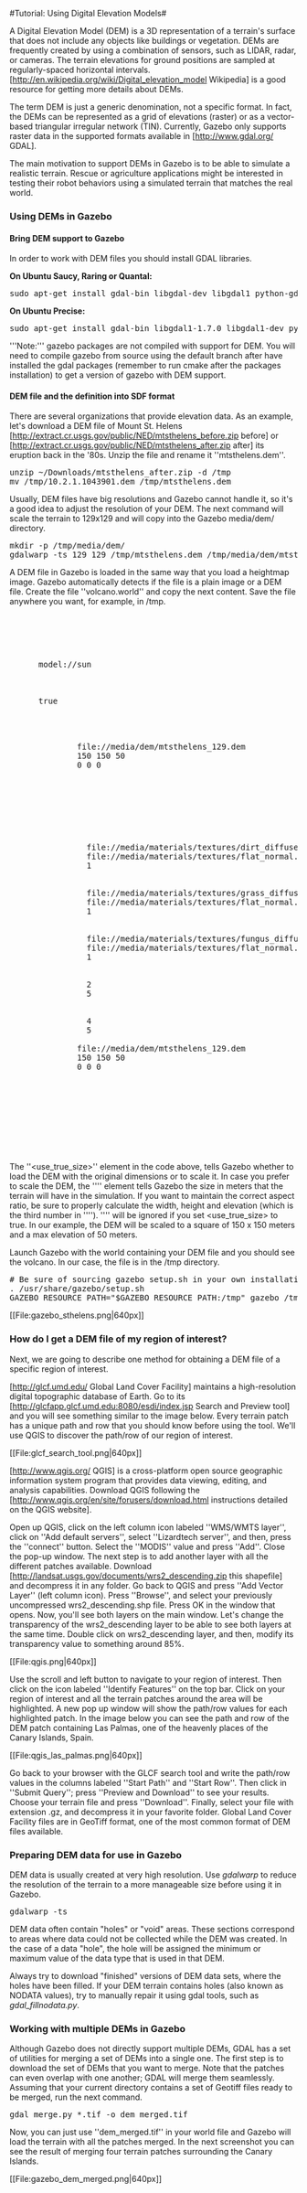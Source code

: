 #Tutorial: Using Digital Elevation Models#

A Digital Elevation Model (DEM) is a 3D representation of a terrain's surface that does not include any objects like buildings or vegetation. DEMs are frequently created by using a combination of sensors, such as LIDAR, radar, or cameras. The terrain elevations for ground positions are sampled at regularly-spaced horizontal intervals. [http://en.wikipedia.org/wiki/Digital_elevation_model Wikipedia] is a good resource for getting more details about DEMs.

The term DEM is just a generic denomination,  not a specific format. In fact, the DEMs can be represented as a grid of elevations (raster) or as a vector-based triangular irregular network (TIN). Currently, Gazebo only supports raster data in the supported formats available in [http://www.gdal.org/ GDAL].

The main motivation to support DEMs in Gazebo is to be able to simulate a realistic terrain. Rescue or agriculture applications might be interested in testing their robot behaviors using a simulated terrain that matches the real world.

### Using DEMs in Gazebo ###

#### Bring DEM support to Gazebo ####

In order to work with DEM files you should install GDAL libraries.

**On Ubuntu Saucy, Raring or Quantal:**
<pre>
sudo apt-get install gdal-bin libgdal-dev libgdal1 python-gdal
</pre>

**On Ubuntu Precise:**
<pre>
sudo apt-get install gdal-bin libgdal1-1.7.0 libgdal1-dev python-gdal
</pre>

'''Note:''' gazebo packages are not compiled with support for DEM. You will need to compile gazebo from source using the default branch after have installed the gdal packages (remember to run cmake after the packages installation) to get a version of gazebo with DEM support.

#### DEM file and the definition into SDF format

There are several organizations that provide elevation data. As an example, let's download a DEM file of Mount St. Helens [http://extract.cr.usgs.gov/public/NED/mtsthelens_before.zip before] or [http://extract.cr.usgs.gov/public/NED/mtsthelens_after.zip after] its eruption back in the '80s. Unzip the file and rename it ''mtsthelens.dem''.

<pre>
unzip ~/Downloads/mtsthelens_after.zip -d /tmp
mv /tmp/10.2.1.1043901.dem /tmp/mtsthelens.dem
</pre>

Usually, DEM files have big resolutions and Gazebo cannot handle it, so it's a good idea to adjust the resolution of your DEM. The next command will scale the terrain to 129x129 and will copy into the Gazebo media/dem/ directory.

<pre>
mkdir -p /tmp/media/dem/
gdalwarp -ts 129 129 /tmp/mtsthelens.dem /tmp/media/dem/mtsthelens_129.dem
</pre>


A DEM file in Gazebo is loaded in the same way that you load a heightmap image. Gazebo automatically detects if the file is a plain image or a DEM file. Create the file ''volcano.world'' and copy the next content. Save the file anywhere you want, for example, in /tmp.

<pre>
<?xml version="1.0" ?>
<sdf version="1.4">
  <world name="default">
    <!-- A global light source -->
    <include>
      <uri>model://sun</uri>
    </include>

    <model name="heightmap">
      <static>true</static>
      <link name="link">
        <collision name="collision">
          <geometry>
            <heightmap>
              <uri>file://media/dem/mtsthelens_129.dem</uri>
              <size>150 150 50</size>
              <pos>0 0 0</pos>
            </heightmap>
          </geometry>
        </collision>

        <visual name="visual_abcedf">
          <geometry>
            <heightmap>
              <texture>
                <diffuse>file://media/materials/textures/dirt_diffusespecular.png</diffuse>
                <normal>file://media/materials/textures/flat_normal.png</normal>
                <size>1</size>
              </texture>
              <texture>
                <diffuse>file://media/materials/textures/grass_diffusespecular.png</diffuse>
                <normal>file://media/materials/textures/flat_normal.png</normal>
                <size>1</size>
              </texture>
              <texture>
                <diffuse>file://media/materials/textures/fungus_diffusespecular.png</diffuse>
                <normal>file://media/materials/textures/flat_normal.png</normal>
                <size>1</size>
              </texture>
              <blend>
                <min_height>2</min_height>
                <fade_dist>5</fade_dist>
              </blend>
              <blend>
                <min_height>4</min_height>
                <fade_dist>5</fade_dist>
              </blend>
              <uri>file://media/dem/mtsthelens_129.dem</uri>
              <size>150 150 50</size>
              <pos>0 0 0</pos>
            </heightmap>
          </geometry>
        </visual>

      </link>
    </model>

  </world>
</sdf>
</pre>

The ''<use_true_size>'' element in the code above, tells Gazebo whether to load the DEM with the original dimensions or to scale it. In case you prefer to scale the DEM, the ''<size>'' element tells Gazebo the size in meters that the terrain will have in the simulation. If you want to maintain the correct aspect ratio, be sure to properly calculate the width, height and elevation (which is the third number in ''<size>''). ''<size>'' will be ignored if you set <use_true_size> to true. In our example, the DEM will be scaled to a square of 150 x 150 meters and a max elevation of 50 meters.

Launch Gazebo with the world containing your DEM file and you should see the volcano. In our case, the file is in the /tmp directory.

<pre>
# Be sure of sourcing gazebo setup.sh in your own installation path
. /usr/share/gazebo/setup.sh
GAZEBO_RESOURCE_PATH="$GAZEBO_RESOURCE_PATH:/tmp" gazebo /tmp/volcano.world
</pre>

[[File:gazebo_sthelens.png|640px]]

### How do I get a DEM file of my region of interest? ###

Next, we are going to describe one method for obtaining a DEM file of a specific region of interest.

[http://glcf.umd.edu/ Global Land Cover Facility] maintains a high-resolution digital topographic database of Earth. Go to its [http://glcfapp.glcf.umd.edu:8080/esdi/index.jsp Search and Preview tool] and you will see something similar to the image below. Every terrain patch has a unique path and row that you should know before using the tool. We'll use QGIS to discover the path/row of our region of interest.


[[File:glcf_search_tool.png|640px]]


[http://www.qgis.org/ QGIS] is a cross-platform open source geographic information system program that provides data viewing, editing, and analysis capabilities. Download QGIS following the [http://www.qgis.org/en/site/forusers/download.html instructions detailed on the QGIS website].

Open up QGIS, click on the left column icon labeled ''WMS/WMTS layer'', click on ''Add default servers'', select ''Lizardtech server'', and then, press the ''connect'' button. Select the ''MODIS'' value and press ''Add''. Close the pop-up window. The next step is to add another layer with all the different patches available. Download [http://landsat.usgs.gov/documents/wrs2_descending.zip this shapefile] and decompress it in any folder. Go back to QGIS and press ''Add Vector Layer'' (left column icon). Press ''Browse'', and select your previously uncompressed wrs2_descending.shp file. Press OK in the window that opens. Now, you'll see both layers on the main window. Let's change the transparency of the wrs2_descending layer to be able to see both layers at the same time. Double click on wrs2_descending layer, and then, modify its transparency value to something around 85%.

[[File:qgis.png|640px]]

Use the scroll and left button to navigate to your region of interest. Then click on the icon labeled ''Identify Features'' on the top bar. Click on your region of interest and all the terrain patches around the area will be highlighted. A new pop up window will show the path/row values for each highlighted patch. In the image below you can see the path and row of the DEM patch containing Las Palmas, one of the heavenly places of the Canary Islands, Spain.

[[File:qgis_las_palmas.png|640px]]


Go back to your browser with the GLCF search tool and write the path/row values in the columns labeled ''Start Path'' and ''Start Row''. Then click in ''Submit Query''; press ''Preview and Download'' to see your results. Choose your terrain file and press ''Download''. Finally, select your file with extension .gz, and decompress it in your favorite folder. Global Land Cover Facility files are in GeoTiff format, one of the most common format of DEM files available.

### Preparing DEM data for use in Gazebo ###

DEM data is usually created at very high resolution. Use *gdalwarp* to reduce the resolution of the terrain to a more manageable size before using it in Gazebo.

<pre>
gdalwarp -ts <width> <height> <srcDEM> <targetDEM>
</pre>

DEM data often contain "holes" or "void" areas. These sections correspond to areas where data could not be collected while the DEM was created. In the case of a data "hole", the hole will be assigned the minimum or maximum value of the data type that is used in that DEM.

Always try to download "finished" versions of DEM data sets, where the holes have been filled. If your DEM terrain contains holes (also known as NODATA values), try to manually repair it using gdal tools, such as *gdal_fillnodata.py*.

### Working with multiple DEMs in Gazebo ###

Although Gazebo does not directly support multiple DEMs, GDAL has a set of utilities for merging a set of DEMs into a single one. The first step is to download the set of DEMs that you want to merge. Note that the patches can even overlap with one another; GDAL will merge them seamlessly. Assuming that your current directory contains a set of Geotiff files ready to be merged, run the next command.

<pre>
gdal_merge.py *.tif -o dem_merged.tif
</pre>

Now, you can just use ''dem_merged.tif'' in your world file and Gazebo will load the terrain with all the patches merged. In the next screenshot you can see the result of merging four terrain patches surrounding the Canary Islands.

[[File:gazebo_dem_merged.png|640px]]
